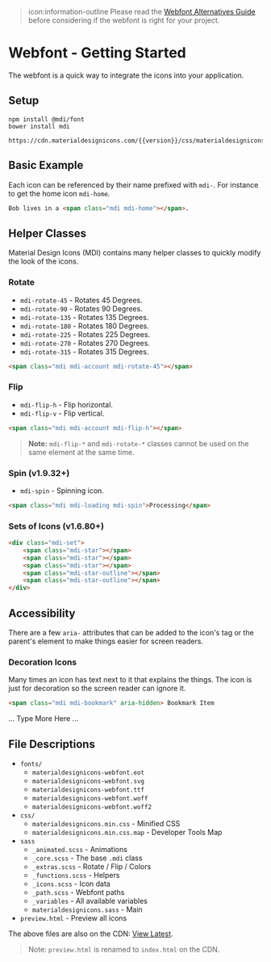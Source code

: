<blockquote class="alert alert-info">
  icon:information-outline Please read the <a href="/guide/webfont-alternatives">Webfont Alternatives Guide</a> before considering if the webfont is right for your project.
</blockquote>

# Webfont - Getting Started

The webfont is a quick way to integrate the icons into your application.

## Setup

```
npm install @mdi/font
bower install mdi
```

```
https://cdn.materialdesignicons.com/{{version}}/css/materialdesignicons.css
```

## Basic Example

Each icon can be referenced by their name prefixed with `mdi-`. For instance to get the home icon `mdi-home`.

```html
Bob lives in a <span class="mdi mdi-home"></span>.
```

## Helper Classes

Material Design Icons (MDI) contains many helper classes to quickly modify the look of the icons.

### Rotate

- `mdi-rotate-45` - Rotates 45 Degrees.
- `mdi-rotate-90` - Rotates 90 Degrees.
- `mdi-rotate-135` - Rotates 135 Degrees.
- `mdi-rotate-180` - Rotates 180 Degrees.
- `mdi-rotate-225` - Rotates 225 Degrees.
- `mdi-rotate-270` - Rotates 270 Degrees.
- `mdi-rotate-315` - Rotates 315 Degrees.

```html
<span class="mdi mdi-account mdi-rotate-45"></span>
```

### Flip

- `mdi-flip-h` - Flip horizontal.
- `mdi-flip-v` - Flip vertical.

```html
<span class="mdi mdi-account mdi-flip-h"></span>
```
> **Note:** `mdi-flip-*` and `mdi-rotate-*` classes cannot be used on the same element at the same time.

### Spin (v1.9.32+)

- `mdi-spin` - Spinning icon.

```html
<span class="mdi mdi-loading mdi-spin">Processing</span>
```

### Sets of Icons (v1.6.80+)

```html
<div class="mdi-set">
    <span class="mdi-star"></span>
    <span class="mdi-star"></span>
    <span class="mdi-star"></span>
    <span class="mdi-star-outline"></span>
    <span class="mdi-star-outline"></span>
</div>
```

## Accessibility

There are a few `aria-` attributes that can be added to the icon's tag or the parent's element to make things easier for screen readers.

### Decoration Icons

Many times an icon has text next to it that explains the things. The icon is just for decoration so the screen reader can ignore it.

```html
<span class="mdi mdi-bookmark" aria-hidden> Bookmark Item
```

... Type More Here ...

## File Descriptions

- `fonts/`
  - `materialdesignicons-webfont.eot`
  - `materialdesignicons-webfont.svg`
  - `materialdesignicons-webfont.ttf`
  - `materialdesignicons-webfont.woff`
  - `materialdesignicons-webfont.woff2`
- `css/`
  - `materialdesignicons.min.css` - Minified CSS
  - `materialdesignicons.min.css.map` - Developer Tools Map
- `sass`
  - `_animated.scss` - Animations
  - `_core.scss` - The base `.mdi` class
  - `_extras.scss` - Rotate / Flip / Colors
  - `_functions.scss` - Helpers
  - `_icons.scss` - Icon data
  - `_path.scss` - Webfont paths
  - `_variables` - All available variables
  - `materialdesignicons.sass` - Main
- `preview.html` - Preview all icons

The above files are also on the CDN: [View Latest](https://cdn.materialdesignicons.com/{{version}}).

> Note: `preview.html` is renamed to `index.html` on the CDN.
